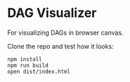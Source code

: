 # DAG Visualizer

For visualizing DAGs in browser canvas.

Clone the repo and test how it looks:
```
npm install
npm run build
open dist/index.html
``` 


